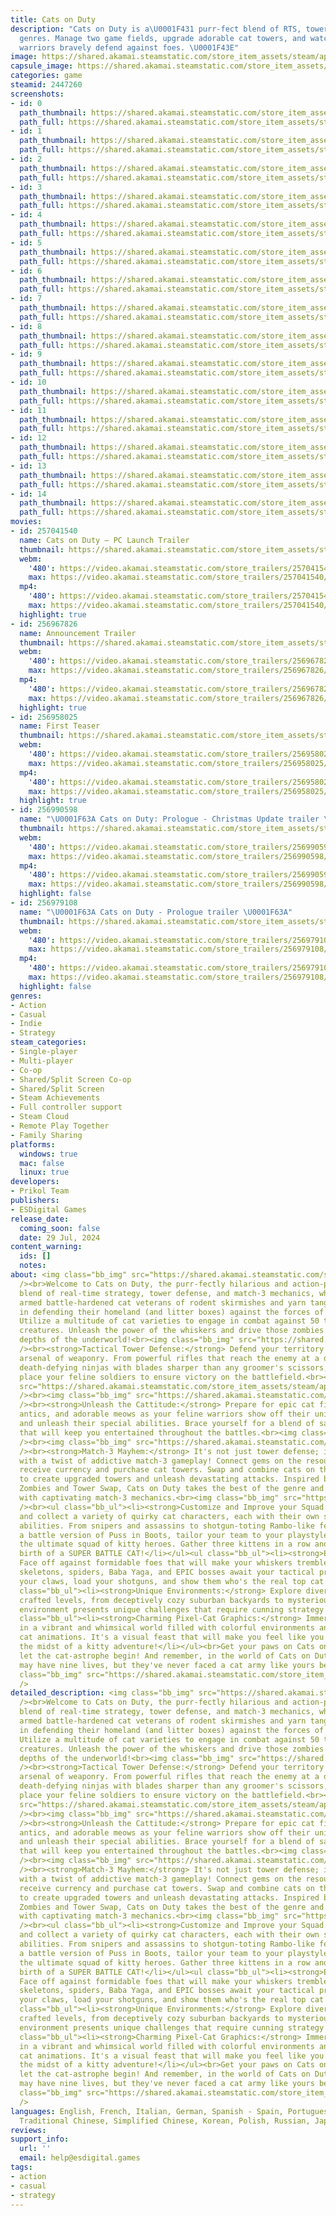 ```yaml
---
title: Cats on Duty
description: "Cats on Duty is a\U0001F431 purr-fect blend of RTS, tower defense, game
  genres. Manage two game fields, upgrade adorable cat towers, and watch your fluffy
  warriors bravely defend against foes. \U0001F43E"
image: https://shared.akamai.steamstatic.com/store_item_assets/steam/apps/2447260/header.jpg?t=1730898256
capsule_image: https://shared.akamai.steamstatic.com/store_item_assets/steam/apps/2447260/9b97e72a381b1ed0511d5972bd5952b72f9dad6d/capsule_231x87.jpg?t=1730898256
categories: game
steamid: 2447260
screenshots:
- id: 0
  path_thumbnail: https://shared.akamai.steamstatic.com/store_item_assets/steam/apps/2447260/ss_1ce2f96c29eff10a5568a5426850ae9798d1362a.600x338.jpg?t=1730898256
  path_full: https://shared.akamai.steamstatic.com/store_item_assets/steam/apps/2447260/ss_1ce2f96c29eff10a5568a5426850ae9798d1362a.1920x1080.jpg?t=1730898256
- id: 1
  path_thumbnail: https://shared.akamai.steamstatic.com/store_item_assets/steam/apps/2447260/ss_e1087dd45f3c3d8f2eeb085b50f55e1e3d3a13b7.600x338.jpg?t=1730898256
  path_full: https://shared.akamai.steamstatic.com/store_item_assets/steam/apps/2447260/ss_e1087dd45f3c3d8f2eeb085b50f55e1e3d3a13b7.1920x1080.jpg?t=1730898256
- id: 2
  path_thumbnail: https://shared.akamai.steamstatic.com/store_item_assets/steam/apps/2447260/ss_2b0073dd1d44c61da5b9064d6608dbbabddd70ba.600x338.jpg?t=1730898256
  path_full: https://shared.akamai.steamstatic.com/store_item_assets/steam/apps/2447260/ss_2b0073dd1d44c61da5b9064d6608dbbabddd70ba.1920x1080.jpg?t=1730898256
- id: 3
  path_thumbnail: https://shared.akamai.steamstatic.com/store_item_assets/steam/apps/2447260/ss_bc4b87feee15177c37ffbd9746fce51fbba178cf.600x338.jpg?t=1730898256
  path_full: https://shared.akamai.steamstatic.com/store_item_assets/steam/apps/2447260/ss_bc4b87feee15177c37ffbd9746fce51fbba178cf.1920x1080.jpg?t=1730898256
- id: 4
  path_thumbnail: https://shared.akamai.steamstatic.com/store_item_assets/steam/apps/2447260/ss_384845da918650d51c7b7cd9f23aa9e6f23e0677.600x338.jpg?t=1730898256
  path_full: https://shared.akamai.steamstatic.com/store_item_assets/steam/apps/2447260/ss_384845da918650d51c7b7cd9f23aa9e6f23e0677.1920x1080.jpg?t=1730898256
- id: 5
  path_thumbnail: https://shared.akamai.steamstatic.com/store_item_assets/steam/apps/2447260/ss_506eba2b8f7b10620c26387f141ca0fa20ad1ac6.600x338.jpg?t=1730898256
  path_full: https://shared.akamai.steamstatic.com/store_item_assets/steam/apps/2447260/ss_506eba2b8f7b10620c26387f141ca0fa20ad1ac6.1920x1080.jpg?t=1730898256
- id: 6
  path_thumbnail: https://shared.akamai.steamstatic.com/store_item_assets/steam/apps/2447260/ss_a5595eba785f9cfa0686b1e7e9b2f1301cb61f6a.600x338.jpg?t=1730898256
  path_full: https://shared.akamai.steamstatic.com/store_item_assets/steam/apps/2447260/ss_a5595eba785f9cfa0686b1e7e9b2f1301cb61f6a.1920x1080.jpg?t=1730898256
- id: 7
  path_thumbnail: https://shared.akamai.steamstatic.com/store_item_assets/steam/apps/2447260/ss_1d446a95503b22d54d59d1fdceba97770df33ba2.600x338.jpg?t=1730898256
  path_full: https://shared.akamai.steamstatic.com/store_item_assets/steam/apps/2447260/ss_1d446a95503b22d54d59d1fdceba97770df33ba2.1920x1080.jpg?t=1730898256
- id: 8
  path_thumbnail: https://shared.akamai.steamstatic.com/store_item_assets/steam/apps/2447260/ss_52063350eb50b0e2d720d69c70208dfd82ed9502.600x338.jpg?t=1730898256
  path_full: https://shared.akamai.steamstatic.com/store_item_assets/steam/apps/2447260/ss_52063350eb50b0e2d720d69c70208dfd82ed9502.1920x1080.jpg?t=1730898256
- id: 9
  path_thumbnail: https://shared.akamai.steamstatic.com/store_item_assets/steam/apps/2447260/ss_4944e72dff7d2cb6a2ad36728282a68514c17075.600x338.jpg?t=1730898256
  path_full: https://shared.akamai.steamstatic.com/store_item_assets/steam/apps/2447260/ss_4944e72dff7d2cb6a2ad36728282a68514c17075.1920x1080.jpg?t=1730898256
- id: 10
  path_thumbnail: https://shared.akamai.steamstatic.com/store_item_assets/steam/apps/2447260/ss_c6c51fc416193702c893120d007ee429e8d0d33e.600x338.jpg?t=1730898256
  path_full: https://shared.akamai.steamstatic.com/store_item_assets/steam/apps/2447260/ss_c6c51fc416193702c893120d007ee429e8d0d33e.1920x1080.jpg?t=1730898256
- id: 11
  path_thumbnail: https://shared.akamai.steamstatic.com/store_item_assets/steam/apps/2447260/ss_42d6f46a741f622b1963b3abb16269359a208138.600x338.jpg?t=1730898256
  path_full: https://shared.akamai.steamstatic.com/store_item_assets/steam/apps/2447260/ss_42d6f46a741f622b1963b3abb16269359a208138.1920x1080.jpg?t=1730898256
- id: 12
  path_thumbnail: https://shared.akamai.steamstatic.com/store_item_assets/steam/apps/2447260/ss_94d2e852ac592a399b7256895a8ced98a2fe7c30.600x338.jpg?t=1730898256
  path_full: https://shared.akamai.steamstatic.com/store_item_assets/steam/apps/2447260/ss_94d2e852ac592a399b7256895a8ced98a2fe7c30.1920x1080.jpg?t=1730898256
- id: 13
  path_thumbnail: https://shared.akamai.steamstatic.com/store_item_assets/steam/apps/2447260/ss_bc30ece58fcb0096305e91af3a3e0cd4f5d1a5ac.600x338.jpg?t=1730898256
  path_full: https://shared.akamai.steamstatic.com/store_item_assets/steam/apps/2447260/ss_bc30ece58fcb0096305e91af3a3e0cd4f5d1a5ac.1920x1080.jpg?t=1730898256
- id: 14
  path_thumbnail: https://shared.akamai.steamstatic.com/store_item_assets/steam/apps/2447260/ss_a5005368cafd3a1d3aa2a68e1ea1d03c4e3216c2.600x338.jpg?t=1730898256
  path_full: https://shared.akamai.steamstatic.com/store_item_assets/steam/apps/2447260/ss_a5005368cafd3a1d3aa2a68e1ea1d03c4e3216c2.1920x1080.jpg?t=1730898256
movies:
- id: 257041540
  name: Cats on Duty — PC Launch Trailer
  thumbnail: https://shared.akamai.steamstatic.com/store_item_assets/steam/apps/257041540/movie.293x165.jpg?t=1722273098
  webm:
    '480': https://video.akamai.steamstatic.com/store_trailers/257041540/movie480_vp9.webm?t=1722273098
    max: https://video.akamai.steamstatic.com/store_trailers/257041540/movie_max_vp9.webm?t=1722273098
  mp4:
    '480': https://video.akamai.steamstatic.com/store_trailers/257041540/movie480.mp4?t=1722273098
    max: https://video.akamai.steamstatic.com/store_trailers/257041540/movie_max.mp4?t=1722273098
  highlight: true
- id: 256967826
  name: Announcement Trailer
  thumbnail: https://shared.akamai.steamstatic.com/store_item_assets/steam/apps/256967826/movie.293x165.jpg?t=1698682516
  webm:
    '480': https://video.akamai.steamstatic.com/store_trailers/256967826/movie480_vp9.webm?t=1698682516
    max: https://video.akamai.steamstatic.com/store_trailers/256967826/movie_max_vp9.webm?t=1698682516
  mp4:
    '480': https://video.akamai.steamstatic.com/store_trailers/256967826/movie480.mp4?t=1698682516
    max: https://video.akamai.steamstatic.com/store_trailers/256967826/movie_max.mp4?t=1698682516
  highlight: true
- id: 256958025
  name: First Teaser
  thumbnail: https://shared.akamai.steamstatic.com/store_item_assets/steam/apps/256958025/movie.293x165.jpg?t=1689860726
  webm:
    '480': https://video.akamai.steamstatic.com/store_trailers/256958025/movie480_vp9.webm?t=1689860726
    max: https://video.akamai.steamstatic.com/store_trailers/256958025/movie_max_vp9.webm?t=1689860726
  mp4:
    '480': https://video.akamai.steamstatic.com/store_trailers/256958025/movie480.mp4?t=1689860726
    max: https://video.akamai.steamstatic.com/store_trailers/256958025/movie_max.mp4?t=1689860726
  highlight: true
- id: 256990598
  name: "\U0001F63A Cats on Duty: Prologue - Christmas Update trailer \U0001F63A"
  thumbnail: https://shared.akamai.steamstatic.com/store_item_assets/steam/apps/256990598/movie.293x165.jpg?t=1703240908
  webm:
    '480': https://video.akamai.steamstatic.com/store_trailers/256990598/movie480_vp9.webm?t=1703240908
    max: https://video.akamai.steamstatic.com/store_trailers/256990598/movie_max_vp9.webm?t=1703240908
  mp4:
    '480': https://video.akamai.steamstatic.com/store_trailers/256990598/movie480.mp4?t=1703240908
    max: https://video.akamai.steamstatic.com/store_trailers/256990598/movie_max.mp4?t=1703240908
  highlight: false
- id: 256979108
  name: "\U0001F63A Cats on Duty - Prologue trailer \U0001F63A"
  thumbnail: https://shared.akamai.steamstatic.com/store_item_assets/steam/apps/256979108/movie.293x165.jpg?t=1698760551
  webm:
    '480': https://video.akamai.steamstatic.com/store_trailers/256979108/movie480_vp9.webm?t=1698760551
    max: https://video.akamai.steamstatic.com/store_trailers/256979108/movie_max_vp9.webm?t=1698760551
  mp4:
    '480': https://video.akamai.steamstatic.com/store_trailers/256979108/movie480.mp4?t=1698760551
    max: https://video.akamai.steamstatic.com/store_trailers/256979108/movie_max.mp4?t=1698760551
  highlight: false
genres:
- Action
- Casual
- Indie
- Strategy
steam_categories:
- Single-player
- Multi-player
- Co-op
- Shared/Split Screen Co-op
- Shared/Split Screen
- Steam Achievements
- Full controller support
- Steam Cloud
- Remote Play Together
- Family Sharing
platforms:
  windows: true
  mac: false
  linux: true
developers:
- Prikol Team
publishers:
- ESDigital Games
release_date:
  coming_soon: false
  date: 29 Jul, 2024
content_warning:
  ids: []
  notes:
about: <img class="bb_img" src="https://shared.akamai.steamstatic.com/store_item_assets/steam/apps/2447260/extras/carflex.gif?t=1730898256"
  /><br>Welcome to Cats on Duty, the purr-fectly hilarious and action-packed ultimate
  blend of real-time strategy, tower defense, and match-3 mechanics, where heavily
  armed battle-hardened cat veterans of rodent skirmishes and yarn tangles take charge
  in defending their homeland (and litter boxes) against the forces of great evil!
  Utilize a multitude of cat varieties to engage in combat against 50 types of fiendish
  creatures. Unleash the power of the whiskers and drive those zombies back to the
  depths of the underworld!<br><img class="bb_img" src="https://shared.akamai.steamstatic.com/store_item_assets/steam/apps/2447260/extras/Tactical-Tower-Defense_616x100.png?t=1730898256"
  /><br><strong>Tactical Tower Defense:</strong> Defend your territory with a brutal
  arsenal of weaponry. From powerful rifles that reach the enemy at a distance to
  death-defying ninjas with blades sharper than any groomer's scissors, strategically
  place your feline soldiers to ensure victory on the battlefield.<br><img class="bb_img"
  src="https://shared.akamai.steamstatic.com/store_item_assets/steam/apps/2447260/extras/catmine.gif?t=1730898256"
  /><br><img class="bb_img" src="https://shared.akamai.steamstatic.com/store_item_assets/steam/apps/2447260/extras/Unleash-the-Cattitude_616x100.png?t=1730898256"
  /><br><strong>Unleash the Cattitude:</strong> Prepare for epic cat fights, playful
  antics, and adorable meows as your feline warriors show off their unique personalities
  and unleash their special abilities. Brace yourself for a blend of sass and strategy
  that will keep you entertained throughout the battles.<br><img class="bb_img" src="https://shared.akamai.steamstatic.com/store_item_assets/steam/apps/2447260/extras/rockcool.gif?t=1730898256"
  /><br><img class="bb_img" src="https://shared.akamai.steamstatic.com/store_item_assets/steam/apps/2447260/extras/Match-3-Mayhem_616x100.png?t=1730898256"
  /><br><strong>Match-3 Mayhem:</strong> It's not just tower defense; it's tower defense
  with a twist of addictive match-3 gameplay! Connect gems on the resource field to
  receive currency and purchase cat towers. Swap and combine cats on the battlefield
  to create upgraded towers and unleash devastating attacks. Inspired by Plants vs
  Zombies and Tower Swap, Cats on Duty takes the best of the genre and enhances it
  with captivating match-3 mechanics.<br><img class="bb_img" src="https://shared.akamai.steamstatic.com/store_item_assets/steam/apps/2447260/extras/Key-Features_616x150.png?t=1730898256"
  /><br><ul class="bb_ul"><li><strong>Customize and Improve your Squad:</strong> Unlock
  and collect a variety of quirky cat characters, each with their own strengths and
  abilities. From snipers and assassins to shotgun-toting Rambo-like felines and even
  a battle version of Puss in Boots, tailor your team to your playstyle and create
  the ultimate squad of kitty heroes. Gather three kittens in a row and witness the
  birth of a SUPER BATTLE CAT!</li></ul><ul class="bb_ul"><li><strong>Epic Battles:</strong>
  Face off against formidable foes that will make your whiskers tremble. Zombies,
  skeletons, spiders, Baba Yaga, and EPIC bosses await your tactical prowess. Sharpen
  your claws, load your shotguns, and show them who's the real top cat on the battlefield!</li></ul><ul
  class="bb_ul"><li><strong>Unique Environments:</strong> Explore diverse and meticulously
  crafted levels, from deceptively cozy suburban backyards to mysterious desert. Each
  environment presents unique challenges that require cunning strategy to emerge victorious.</li></ul><ul
  class="bb_ul"><li><strong>Charming Pixel-Cat Graphics:</strong> Immerse yourself
  in a vibrant and whimsical world filled with colorful environments and adorable
  cat animations. It's a visual feast that will make you feel like you're right in
  the midst of a kitty adventure!</li></ul><br>Get your paws on Cats on Duty now and
  let the cat-astrophe begin! And remember, in the world of Cats on Duty, some enemies
  may have nine lives, but they've never faced a cat army like yours before!<br><br><br><br><img
  class="bb_img" src="https://shared.akamai.steamstatic.com/store_item_assets/steam/apps/2447260/extras/footer_616x150.png?t=1730898256"
  />
detailed_description: <img class="bb_img" src="https://shared.akamai.steamstatic.com/store_item_assets/steam/apps/2447260/extras/carflex.gif?t=1730898256"
  /><br>Welcome to Cats on Duty, the purr-fectly hilarious and action-packed ultimate
  blend of real-time strategy, tower defense, and match-3 mechanics, where heavily
  armed battle-hardened cat veterans of rodent skirmishes and yarn tangles take charge
  in defending their homeland (and litter boxes) against the forces of great evil!
  Utilize a multitude of cat varieties to engage in combat against 50 types of fiendish
  creatures. Unleash the power of the whiskers and drive those zombies back to the
  depths of the underworld!<br><img class="bb_img" src="https://shared.akamai.steamstatic.com/store_item_assets/steam/apps/2447260/extras/Tactical-Tower-Defense_616x100.png?t=1730898256"
  /><br><strong>Tactical Tower Defense:</strong> Defend your territory with a brutal
  arsenal of weaponry. From powerful rifles that reach the enemy at a distance to
  death-defying ninjas with blades sharper than any groomer's scissors, strategically
  place your feline soldiers to ensure victory on the battlefield.<br><img class="bb_img"
  src="https://shared.akamai.steamstatic.com/store_item_assets/steam/apps/2447260/extras/catmine.gif?t=1730898256"
  /><br><img class="bb_img" src="https://shared.akamai.steamstatic.com/store_item_assets/steam/apps/2447260/extras/Unleash-the-Cattitude_616x100.png?t=1730898256"
  /><br><strong>Unleash the Cattitude:</strong> Prepare for epic cat fights, playful
  antics, and adorable meows as your feline warriors show off their unique personalities
  and unleash their special abilities. Brace yourself for a blend of sass and strategy
  that will keep you entertained throughout the battles.<br><img class="bb_img" src="https://shared.akamai.steamstatic.com/store_item_assets/steam/apps/2447260/extras/rockcool.gif?t=1730898256"
  /><br><img class="bb_img" src="https://shared.akamai.steamstatic.com/store_item_assets/steam/apps/2447260/extras/Match-3-Mayhem_616x100.png?t=1730898256"
  /><br><strong>Match-3 Mayhem:</strong> It's not just tower defense; it's tower defense
  with a twist of addictive match-3 gameplay! Connect gems on the resource field to
  receive currency and purchase cat towers. Swap and combine cats on the battlefield
  to create upgraded towers and unleash devastating attacks. Inspired by Plants vs
  Zombies and Tower Swap, Cats on Duty takes the best of the genre and enhances it
  with captivating match-3 mechanics.<br><img class="bb_img" src="https://shared.akamai.steamstatic.com/store_item_assets/steam/apps/2447260/extras/Key-Features_616x150.png?t=1730898256"
  /><br><ul class="bb_ul"><li><strong>Customize and Improve your Squad:</strong> Unlock
  and collect a variety of quirky cat characters, each with their own strengths and
  abilities. From snipers and assassins to shotgun-toting Rambo-like felines and even
  a battle version of Puss in Boots, tailor your team to your playstyle and create
  the ultimate squad of kitty heroes. Gather three kittens in a row and witness the
  birth of a SUPER BATTLE CAT!</li></ul><ul class="bb_ul"><li><strong>Epic Battles:</strong>
  Face off against formidable foes that will make your whiskers tremble. Zombies,
  skeletons, spiders, Baba Yaga, and EPIC bosses await your tactical prowess. Sharpen
  your claws, load your shotguns, and show them who's the real top cat on the battlefield!</li></ul><ul
  class="bb_ul"><li><strong>Unique Environments:</strong> Explore diverse and meticulously
  crafted levels, from deceptively cozy suburban backyards to mysterious desert. Each
  environment presents unique challenges that require cunning strategy to emerge victorious.</li></ul><ul
  class="bb_ul"><li><strong>Charming Pixel-Cat Graphics:</strong> Immerse yourself
  in a vibrant and whimsical world filled with colorful environments and adorable
  cat animations. It's a visual feast that will make you feel like you're right in
  the midst of a kitty adventure!</li></ul><br>Get your paws on Cats on Duty now and
  let the cat-astrophe begin! And remember, in the world of Cats on Duty, some enemies
  may have nine lives, but they've never faced a cat army like yours before!<br><br><br><br><img
  class="bb_img" src="https://shared.akamai.steamstatic.com/store_item_assets/steam/apps/2447260/extras/footer_616x150.png?t=1730898256"
  />
languages: English, French, Italian, German, Spanish - Spain, Portuguese - Brazil,
  Traditional Chinese, Simplified Chinese, Korean, Polish, Russian, Japanese
reviews:
support_info:
  url: ''
  email: help@esdigital.games
tags:
- action
- casual
- strategy
---
```


